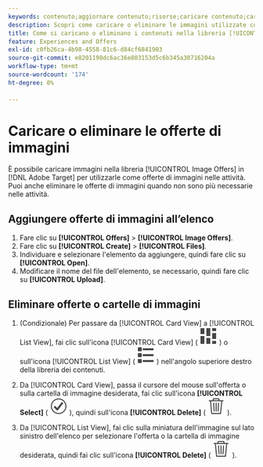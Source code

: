 ```yaml
---
keywords: contenuto;aggiornare contenuto;risorse;caricare contenuto;caricare risorsa;eliminare contenuto;content;update content;assets;upload content;upload asset;delete content;content;upload content;upload asset;delete content;assets;assets;upload content;upload asset;upload asset;delete content
description: Scopri come caricare o eliminare le immagini utilizzate come offerte di immagini.
title: Come si caricano o eliminano i contenuti nella libreria [!UICONTROL Offers]?
feature: Experiences and Offers
exl-id: c0fb26ca-4b98-4558-81c6-d84cf6841903
source-git-commit: e8201198dc6ac36e803153d5c6b345a30716204a
workflow-type: tm+mt
source-wordcount: '174'
ht-degree: 0%

---
```


# Caricare o eliminare le offerte di immagini

È possibile caricare immagini nella libreria [!UICONTROL Image Offers] in [!DNL Adobe Target] per utilizzarle come offerte di immagini nelle attività. Puoi anche eliminare le offerte di immagini quando non sono più necessarie nelle attività.

## Aggiungere offerte di immagini all’elenco

1. Fare clic su **[!UICONTROL Offers]** > **[!UICONTROL Image Offers]**.
1. Fare clic su **[!UICONTROL Create]** > **[!UICONTROL Files]**.
1. Individuare e selezionare l&#39;elemento da aggiungere, quindi fare clic su **[!UICONTROL Open]**.
1. Modificare il nome del file dell&#39;elemento, se necessario, quindi fare clic su **[!UICONTROL Upload]**.

## Eliminare offerte o cartelle di immagini

1. (Condizionale) Per passare da [!UICONTROL Card View] a [!UICONTROL List View], fai clic sull&#39;icona [!UICONTROL Card View] ( ![icona della vista a schede](/help/main/assets/icons/ViewCard.svg) ) o sull&#39;icona [!UICONTROL List View] ( ![icona della vista a elenco](/help/main/assets/icons/ViewList.svg) ) nell&#39;angolo superiore destro della libreria dei contenuti.

1. Da [!UICONTROL Card View], passa il cursore del mouse sull&#39;offerta o sulla cartella di immagine desiderata, fai clic sull&#39;icona **[!UICONTROL Select]** ( ![Seleziona icona](/help/main/assets/icons/CheckmarkCircleOutline.svg) ), quindi sull&#39;icona **[!UICONTROL Delete]** ( ![Elimina icona](/help/main/assets/icons/DeleteOutline.svg) ).

1. Da [!UICONTROL List View], fai clic sulla miniatura dell&#39;immagine sul lato sinistro dell&#39;elenco per selezionare l&#39;offerta o la cartella di immagine desiderata, quindi fai clic sull&#39;icona **[!UICONTROL Delete]** ( ![icona Elimina](/help/main/assets/icons/DeleteOutline.svg) ).
